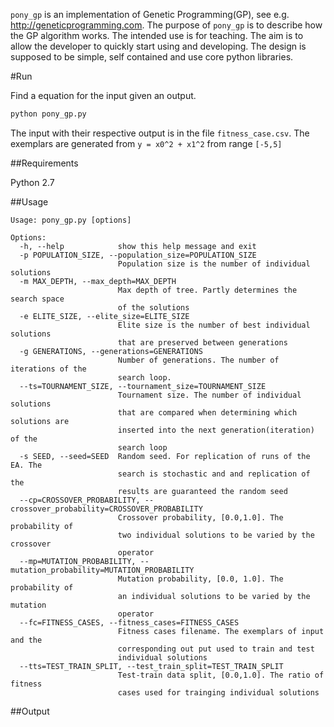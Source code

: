 `pony_gp` is an implementation of Genetic Programming(GP), see e.g. 
<http://geneticprogramming.com>. The purpose of `pony_gp` is to describe how 
the GP algorithm works. The intended use is for teaching. The aim is to allow
the developer to quickly start using and developing. The design is supposed 
to be simple, self contained and use core python libraries. 

#Run

Find a equation for the input given an output.

```python
python pony_gp.py
```

The input with their respective output is in the file `fitness_case.csv`. The 
exemplars are generated from `y = x0^2 + x1^2` from range `[-5,5]`

##Requirements

Python 2.7

##Usage

```
Usage: pony_gp.py [options]

Options:
  -h, --help            show this help message and exit
  -p POPULATION_SIZE, --population_size=POPULATION_SIZE
                        Population size is the number of individual solutions
  -m MAX_DEPTH, --max_depth=MAX_DEPTH
                        Max depth of tree. Partly determines the search space
                        of the solutions
  -e ELITE_SIZE, --elite_size=ELITE_SIZE
                        Elite size is the number of best individual solutions
                        that are preserved between generations
  -g GENERATIONS, --generations=GENERATIONS
                        Number of generations. The number of iterations of the
                        search loop.
  --ts=TOURNAMENT_SIZE, --tournament_size=TOURNAMENT_SIZE
                        Tournament size. The number of individual solutions
                        that are compared when determining which solutions are
                        inserted into the next generation(iteration) of the
                        search loop
  -s SEED, --seed=SEED  Random seed. For replication of runs of the EA. The
                        search is stochastic and and replication of the
                        results are guaranteed the random seed
  --cp=CROSSOVER_PROBABILITY, --crossover_probability=CROSSOVER_PROBABILITY
                        Crossover probability, [0.0,1.0]. The probability of
                        two individual solutions to be varied by the crossover
                        operator
  --mp=MUTATION_PROBABILITY, --mutation_probability=MUTATION_PROBABILITY
                        Mutation probability, [0.0, 1.0]. The probability of
                        an individual solutions to be varied by the mutation
                        operator
  --fc=FITNESS_CASES, --fitness_cases=FITNESS_CASES
                        Fitness cases filename. The exemplars of input and the
                        corresponding out put used to train and test
                        individual solutions
  --tts=TEST_TRAIN_SPLIT, --test_train_split=TEST_TRAIN_SPLIT
                        Test-train data split, [0.0,1.0]. The ratio of fitness
                        cases used for trainging individual solutions
```             

##Output
                      

